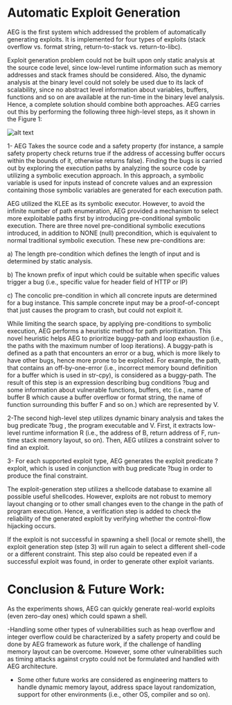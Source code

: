 # Automatic Exploit Generation
AEG is the first system which addressed the problem of automatically generating exploits. It is implemented for four types of exploits (stack overflow vs. format string, return-to-stack vs. return-to-libc).

Exploit generation problem could not be built upon only static analysis at the source code level, since low-level runtime information such as memory addresses and stack frames should be considered. Also, the dynamic analysis at the binary level could not solely be used due to its lack of scalability, since no abstract level information about variables, buffers, functions and so on are available at the run-time in the binary level analysis.  Hence, a complete solution should combine both approaches. AEG carries out this by performing the following three high-level steps, as it shown in the Figure 1:

![alt text](https://github.com/razieheskandari/Screenshots/blob/master/AEG(1).JPG)

1-  AEG Takes the source code and a safety property (for instance, a sample safety property check returns true if the address of accessing buffer occurs within the bounds of it, otherwise returns false). Finding the bugs is carried out by exploring the execution paths by analyzing the source code by utilizing a symbolic execution approach.  In this approach, a symbolic variable is used for inputs instead of concrete values and an expression containing those symbolic variables are generated for each execution path. 

AEG utilized the KLEE as its symbolic executor. However, to avoid the infinite number of path enumeration, AEG provided a mechanism to select more exploitable paths first by introducing pre-conditional symbolic execution. There are three novel pre-conditional symbolic executions introduced, in addition to NONE (null) precondition, which is equivalent to normal traditional symbolic execution. These new pre-conditions are:
	
  a) The length pre-condition which defines the length of input and is determined by static analysis. 
		
  b) The known prefix of input which could be suitable when specific values trigger a bug (i.e., specific value for header field of HTTP or IP) 
		
  c) The concolic pre-condition in which all concrete inputs are determined for a bug instance. This sample concrete input may be a proof-of-concept that just causes the program to crash, but could not exploit it. 
		
While limiting the search space, by applying pre-conditions to symbolic execution, AEG performs a heuristic method for path prioritization. This novel heuristic helps AEG to prioritize buggy-path and loop exhaustion (i.e., the paths with the maximum number of loop iterations). A buggy-path is defined as a path that encounters an error or a bug, which is more likely to have other bugs, hence more prone to be exploited. For example, the path, that contains an off-by-one-error (i.e., incorrect memory bound definition for a buffer which is used in str-cpy), is considered as a buggy-path. The result of this step is an expression describing bug conditions ?bug and some information about vulnerable functions, buffers, etc (i.e., name of buffer B which cause a buffer overflow or format string, the name of function surrounding this buffer F and so on.) which are represented by V.  

2-The second high-level step utilizes dynamic binary analysis and takes the bug predicate ?bug , the program executable and V. First, it extracts low-level runtime information R (i.e., the address of B, return address of F, run-time stack memory layout, so on). Then, AEG utilizes a constraint solver to find an exploit. 

3- For each supported exploit type, AEG generates the exploit predicate ?exploit, which is used in conjunction with bug predicate ?bug in order to produce the final constraint. 

The exploit-generation step utilizes a shellcode database to examine all possible useful shellcodes. However, exploits are not robust to memory layout changing or to other small changes even to the change in the path of program execution. Hence, a verification step is added to check the reliability of the generated exploit by verifying whether the control-flow hijacking occurs. 

If the exploit is not successful in spawning a shell (local or remote shell), the exploit generation step (step 3) will run again to select a different shell-code or a different constraint. This step also could be repeated even if a successful exploit was found, in order to generate other exploit variants.

# Conclusion & Future Work: 

As the experiments shows, AEG can quickly generate real-world exploits (even zero-day ones) which could spawn a shell. 

  -Handling some other types of vulnerabilities such as heap overflow and integer overflow could be characterized by a safety property and could be done by AEG framework as future work, if the challenge of handling memory layout can be overcome. However, some other vulnerabilities such as timing attacks against crypto could not be formulated and handled with AEG architecture. 
	
  - Some other future works are considered as engineering matters to handle dynamic memory layout, address space layout randomization, support for other environments (i.e., other OS, compiler and so on). 
	
